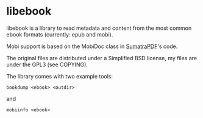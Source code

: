 # libebook

libebook is a library to read metadata and content from the most common ebook formats (currently: epub and mobi).

Mobi support is based on the MobiDoc class in [SumatraPDF](http://blog.kowalczyk.info/software/sumatrapdf/free-pdf-reader.html "SumatraPDF")'s code.

The original files are distributed under a Simplified BSD license, my files are under the GPL3 (see COPYING).

The library comes with two example tools:


    bookdump <ebook> <outdir>

and

    mobiinfo <ebook>

